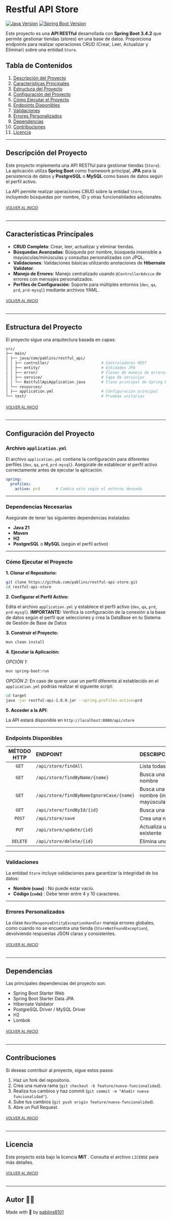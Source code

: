 # Restful API Store

[![Java Version](https://img.shields.io/badge/Java-21-blue)](https://www.oracle.com/java/technologies/javase-jdk21-downloads.html)
[![Spring Boot Version](https://img.shields.io/badge/Spring%20Boot-3.4.2-green)](https://spring.io/projects/spring-boot)

Este proyecto es una **API RESTful** desarrollada con **Spring Boot 3.4.2** que permite gestionar tiendas (stores) en una base de datos. Proporciona endpoints para realizar operaciones CRUD (Crear, Leer, Actualizar y Eliminar) sobre una entidad `Store`.

## Tabla de Contenidos

1. [Descripción del Proyecto](#descripción-del-proyecto)
2. [Características Principales](#características-principales)
3. [Estructura del Proyecto](#estructura-del-proyecto)
4. [Configuración del Proyecto](#configuración-del-proyecto)
5. [Cómo Ejecutar el Proyecto](#cómo-ejecutar-el-proyecto)
6. [Endpoints Disponibles](#endpoints-disponibles)
7. [Validaciones](#validaciones)
8. [Errores Personalizados](#errores-personalizados)
9. [Dependencias](#dependencias)
10. [Contribuciones](#contribuciones)
11. [Licencia](#licencia)

---

## Descripción del Proyecto

Este proyecto implementa una API RESTful para gestionar tiendas (`Store`). La aplicación utiliza **Spring Boot** como framework principal, **JPA** para la persistencia de datos y **PostgreSQL** o **MySQL** como bases de datos según el perfil activo.

La API permite realizar operaciones CRUD sobre la entidad `Store`, incluyendo búsquedas por nombre, ID y otras funcionalidades adicionales.

###### <sub>[VOLVER AL INICIO](#tabla-de-contenidos)</sub>

---

## Características Principales

- **CRUD Completo**: Crear, leer, actualizar y eliminar tiendas.
- **Búsquedas Avanzadas**: Búsqueda por nombre, búsqueda insensible a mayúsculas/minúsculas y consultas personalizadas con JPQL.
- **Validaciones**: Validaciones básicas utilizando anotaciones de **Hibernate Validator**.
- **Manejo de Errores**: Manejo centralizado usando `@ControllerAdvice` de errores con mensajes personalizados.
- **Perfiles de Configuración**: Soporte para múltiples entornos (`dev`, `qa`, `prd`, `prd-mysql`) mediante archivos YAML.

###### <sub>[VOLVER AL INICIO](#tabla-de-contenidos)</sub>

---

## Estructura del Proyecto

El proyecto sigue una arquitectura basada en capas:

```bash
src/
├── main/
│ ├── java/com/pablins/restful_api/
│ │ ├── controller/                       # Controladores REST
│ │ ├── entity/                           # Entidades JPA
│ │ ├── error/                            # Clases de manejo de errores
│ │ ├── service/                          # Capa de servicios
│ │ └── RestfullApiApplication.java       # Clase principal de Spring Boot
│ └── resources/
│ ├── application.yml                     # Configuración principal
└── test/                                 # Pruebas unitarias
```

###### <sub>[VOLVER AL INICIO](#tabla-de-contenidos)</sub>

---

## Configuración del Proyecto

### Archivo `application.yml`

El archivo `application.yml` contiene la configuración para diferentes perfiles (`dev`, `qa`, `prd`, `prd-mysql`). Asegúrate de establecer el perfil activo correctamente antes de ejecutar la aplicación.

```yaml
spring:
  profiles:
    active: prd       # Cambia esto según el entorno deseado
```

---

### Dependencias Necesarias

Asegúrate de tener las siguientes dependencias instaladas:

- **Java 21**
- **Maven**
- **H2**
- **PostgreSQL** o **MySQL** (según el perfil activo)

---

### Cómo Ejecutar el Proyecto

**1. Clonar el Repositorio:**

  ```bash
  git clone https://github.com/pablins/restful-api-store.git
  cd restful-api-store
  ```

**2. Configurar el Perfil Activo:**

  Edita el archivo `application.yml` y establece el perfil activo (`dev`, `qa`, `prd`, `prd-mysql`). **IMPORTANTE:** Verifica la configuración de la conexión a la base de datos según el perfil que selecciones y crea la DataBase en tu Sistema de Gestión de Base de Datos

**3. Construir el Proyecto:**
   
  ```bash
  mvn clean install
  ```

**4. Ejecutar la Aplicación:**

  *OPCIÓN 1:*
   
  ```bash
  mvn spring-boot:run
  ```

  *OPCIÓN 2:*
  En caso de querer usar un perfil diferente al establecido en el `application.yml` podrias realizar el siguiente script:

  ```bash
  cd target
  java -jar restful-api-1.0.0.jar --spring.profiles.active=prd
  ```

**5. Acceder a la API:**
   
  La API estará disponible en `http://localhost:8080/api/store`

---

### Endpoints Disponibles


|MÉTODO HTTP | ENDPOINT | DESCRIPCIÓN |
|:---: |:--- |:--- |
| `GET` | `/api/store/findAll` | Lista todas las tiendas |
| `GET` | `/api/store/findByName/{name}` | Busca una tienda por nombre |
| `GET` | `/api/store/findByNameIgnoreCase/{name}` | Busca una tienda por nombre (insensible a mayúsculas/minúsculas) |
| `GET` | `/api/store/findById/{id}` | Busca una tienda por ID |
| `POST` | `/api/store/save` | Crea una nueva tienda |
| `PUT` | `/api/store/update/{id}` | Actualiza una tienda existente |
| `DELETE` | `/api/store/delete/{id}` | Elimina una tienda |

---

### Validaciones

La entidad `Store` incluye validaciones para garantizar la integridad de los datos:

- **Nombre (`name`)** : No puede estar vacío.
- **Código (`code`)** : Debe tener entre 4 y 10 caracteres.

---

### Errores Personalizados

La clase `RestResponseEntityExceptionHandler` maneja errores globales, como cuando no se encuentra una tienda (`StoreNotFoundException`), devolviendo respuestas JSON claras y consistentes.

###### <sub>[VOLVER AL INICIO](#tabla-de-contenidos)</sub>

---

## Dependencias

Las principales dependencias del proyecto son:

- Spring Boot Starter Web
- Spring Boot Starter Data JPA
- Hibernate Validator
- PostgreSQL Driver / MySQL Driver
- H2
- Lombok

###### <sub>[VOLVER AL INICIO](#tabla-de-contenidos)</sub>

---

## Contribuciones
Si deseas contribuir al proyecto, sigue estos pasos:

1. Haz un fork del repositorio.
2. Crea una nueva rama (`git checkout -b feature/nueva-funcionalidad`).
3. Realiza tus cambios y haz commit (`git commit -m "Añadir nueva funcionalidad"`).
4. Sube tus cambios (`git push origin feature/nueva-funcionalidad`).
5. Abre un Pull Request.

###### <sub>[VOLVER AL INICIO](#tabla-de-contenidos)</sub>

---

## Licencia
Este proyecto está bajo la licencia **MIT** . Consulta el archivo `LICENSE` para más detalles.

###### <sub>[VOLVER AL INICIO](#tabla-de-contenidos)</sub>

---

## Autor 👨‍💻
Made with 💓 by [pablins6101](https://x.com/pablins6101)
